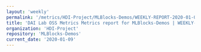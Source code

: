 ```yaml
---
layout: 'weekly'
permalink: '/metrics/HDI-Project/MLBlocks-Demos/WEEKLY-REPORT-2020-01-09'
title: 'DAI Lab OSS Metrics Metrics report for MLBlocks-Demos | WEEKLY-REPORT-2020-01-09'
organization: 'HDI-Project'
repository: 'MLBlocks-Demos'
current_date: '2020-01-09'
---
```

